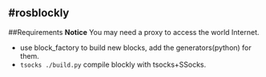 #rosblockly
---
##Requirements
**Notice** You may need a proxy to access the world Internet.
- use block_factory to build new blocks, add the generators(python) for them.
- `tsocks ./build.py` compile blockly with tsocks+SSocks.

